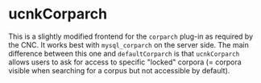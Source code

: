 # ucnkCorparch

This is a slightly modified frontend for the `corparch` plug-in as required by the CNC.
It works best with `mysql_corparch` on the server side. The main difference between
this one and `defaultCorparch` is that `ucnkCorparch` allows users to ask for access to
specific "locked" corpora (= corpora visible when searching for a corpus but not accessible by
default).